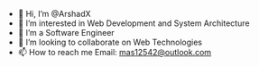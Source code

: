 - 👋 Hi, I’m @ArshadX
- 👀 I’m interested in Web Development and System Architecture
- 🌱 I’m a Software Engineer     
- 💞️ I’m looking to collaborate on Web Technologies
- 📫 How to reach me Email: mas12542@outlook.com

<!---
ArshadX/ArshadX is a ✨ special ✨ repository because its `README.md` (this file) appears on your GitHub profile.
You can click the Preview link to take a look at your changes.
--->
